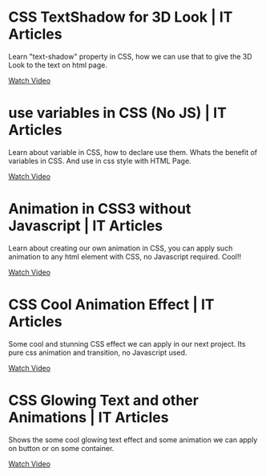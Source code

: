 # CSS TextShadow for 3D Look | IT Articles
Learn "text-shadow" property in CSS, how we can use that to give the 3D Look to the text on html page.

[Watch Video](https://www.youtube.com/watch?v=r_SilbIcmso)


# use variables in CSS (No JS) | IT Articles
Learn about variable in CSS, how to declare use them. Whats the benefit of variables in CSS. And use in css style with HTML Page.

[Watch Video](https://www.youtube.com/watch?v=-fB43MWkP6A)


# Animation in CSS3 without Javascript | IT Articles
Learn about creating our own animation in CSS, you can apply such animation to any html element with CSS, no Javascript required.  Cool!!

[Watch Video](https://www.youtube.com/watch?v=hHehh1GvfRg)


# CSS Cool Animation Effect | IT Articles
Some cool and stunning CSS effect we can apply in our next project. Its pure css animation and transition, no Javascript used.

[Watch Video](https://www.youtube.com/watch?v=4k4V_hcNO9k)


# CSS Glowing Text and other Animations | IT Articles
Shows the some cool glowing text effect and some animation we can apply on button or on some container.

[Watch Video](https://www.youtube.com/watch?v=G8T7_8Akw_A)